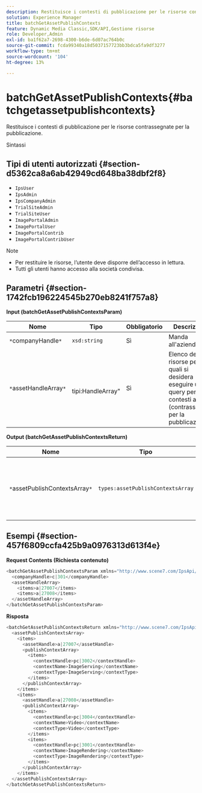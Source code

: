 ```yaml
---
description: Restituisce i contesti di pubblicazione per le risorse contrassegnate per la pubblicazione.
solution: Experience Manager
title: batchGetAssetPublishContexts
feature: Dynamic Media Classic,SDK/API,Gestione risorse
role: Developer,Admin
exl-id: ba1f62a7-2698-4300-b6de-6d07ac764b0c
source-git-commit: fcda99340a18d5037157723bb3bdca5fa9df3277
workflow-type: tm+mt
source-wordcount: '104'
ht-degree: 13%

---
```


# batchGetAssetPublishContexts{#batchgetassetpublishcontexts}

Restituisce i contesti di pubblicazione per le risorse contrassegnate per la pubblicazione.

Sintassi

## Tipi di utenti autorizzati {#section-d5362ca8a6ab42949cd648ba38dbf2f8}

* `IpsUser`
* `IpsAdmin`
* `IpsCompanyAdmin`
* `TrialSiteAdmin`
* `TrialSiteUser`
* `ImagePortalAdmin`
* `ImagePortalUser`
* `ImagePortalContrib`
* `ImagePortalContribUser`

>[!NOTE]
>
>* Per restituire le risorse, l’utente deve disporre dell’accesso in lettura.
>* Tutti gli utenti hanno accesso alla società condivisa.

>



## Parametri {#section-1742fcb196224545b270eb8241f757a8}

**Input (batchGetAssetPublishContextsParam)**

| Nome | Tipo | Obbligatorio | Descrizione |
|---|---|---|---|
| `*`companyHandle`*` | `xsd:string` | Sì | Manda all&#39;azienda. |
| `*`assetHandleArray`*` | ` `tipi:HandleArray&quot; | Sì | Elenco delle risorse per le quali si desidera eseguire una query per i contesti attivi (contrassegnati per la pubblicazione). |

**Output (batchGetAssetPublishContextsReturn)**

| Nome | Tipo | Obbligatorio | Descrizione |
|---|---|---|---|
| `*`assetPublishContextsArray`*` | `types:assetPublishContextsArray` | Sì | Matrice di contesti di pubblicazione in cui ogni risorsa è contrassegnata per la pubblicazione. |

## Esempi {#section-457f6809ccfa425b9a0976313d613f4e}

**Request Contents (Richiesta contenuto)**

```java
<batchGetAssetPublishContextsParam xmlns="http://www.scene7.com/IpsApi/xsd/2011-11-04">
  <companyHandle>c|301</companyHandle>
  <assetHandleArray>
    <items>a|27007</items>
    <items>a|27008</items>
  </assetHandleArray>
</batchGetAssetPublishContextsParam>
```

**Risposta**

```java
<batchGetAssetPublishContextsReturn xmlns="http://www.scene7.com/IpsApi/xsd/2011-11-04">
  <assetPublishContextsArray>
    <items>
      <assetHandle>a|27007</assetHandle>
      <publishContextArray>
        <items>
          <contextHandle>pc|3002</contextHandle>
          <contextName>ImageServing</contextName>
          <contextType>ImageServing</contextType>
        </items>
      </publishContextArray>
    </items>
    <items>
      <assetHandle>a|27008</assetHandle>
      <publishContextArray>
        <items>
          <contextHandle>pc|3004</contextHandle>
          <contextName>Video</contextName>
          <contextType>Video</contextType>
        </items>
        <items>
          <contextHandle>pc|3001</contextHandle>
          <contextName>ImageRendering</contextName>
          <contextType>ImageRendering</contextType>
        </items>
      </publishContextArray>
    </items>
  </assetPublishContextsArray>
</batchGetAssetPublishContextsReturn>
```
